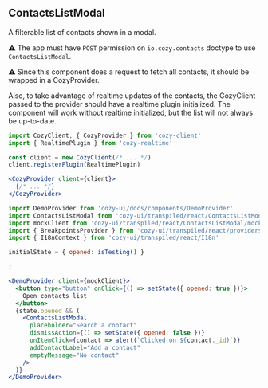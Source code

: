 ## ContactsListModal

A filterable list of contacts shown in a modal.

⚠️ The app must have `POST` permission on `io.cozy.contacts` doctype to use `ContactsListModal`.

⚠️ Since this component does a request to fetch all contacts, it should be wrapped in a CozyProvider.

Also, to take advantage of realtime updates of the contacts, the CozyClient passed to the provider should have a realtime plugin initialized. The component will work without realtime initialized, but the list will not always be up-to-date.

```jsx static
import CozyClient, { CozyProvider } from 'cozy-client'
import { RealtimePlugin } from 'cozy-realtime'

const client = new CozyClient(/* ... */)
client.registerPlugin(RealtimePlugin)

<CozyProvider client={client}>
  {/* ... */}
</CozyProvider>
```

```jsx
import DemoProvider from 'cozy-ui/docs/components/DemoProvider'
import ContactsListModal from 'cozy-ui/transpiled/react/ContactsListModal'
import mockClient from 'cozy-ui/transpiled/react/ContactsListModal/mockClient'
import { BreakpointsProvider } from 'cozy-ui/transpiled/react/providers/Breakpoints'
import { I18nContext } from 'cozy-ui/transpiled/react/I18n'

initialState = { opened: isTesting() }

;

<DemoProvider client={mockClient}>
  <button type="button" onClick={() => setState({ opened: true })}>
    Open contacts list
  </button>
  {state.opened && (
    <ContactsListModal
      placeholder="Search a contact"
      dismissAction={() => setState({ opened: false })}
      onItemClick={contact => alert(`Clicked on ${contact._id}`)}
      addContactLabel="Add a contact"
      emptyMessage="No contact"
    />
  )}
</DemoProvider>
```
